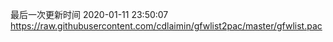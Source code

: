 最后一次更新时间 2020-01-11 23:50:07
https://raw.githubusercontent.com/cdlaimin/gfwlist2pac/master/gfwlist.pac

